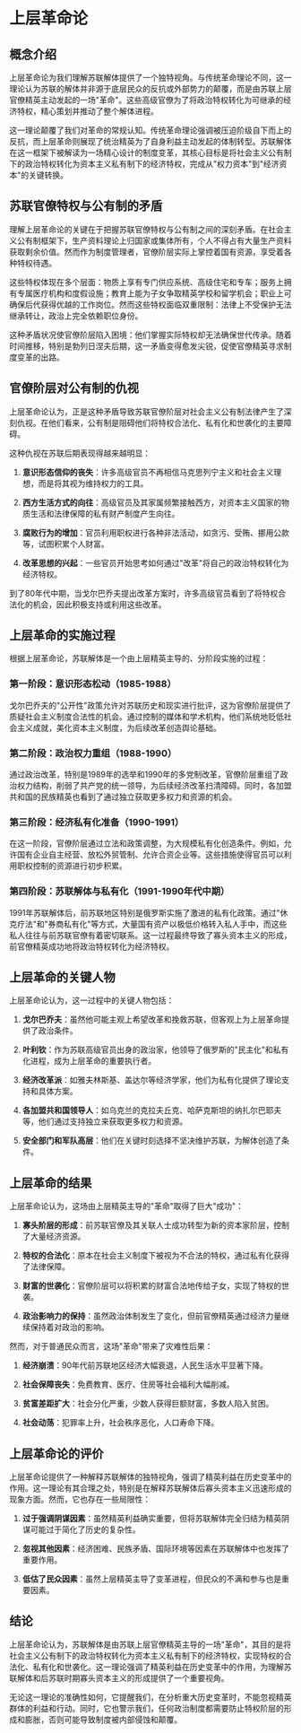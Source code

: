 # 上层革命论

## 概念介绍

上层革命论为我们理解苏联解体提供了一个独特视角。与传统革命理论不同，这一理论认为苏联的解体并非源于底层民众的反抗或外部势力的颠覆，而是由苏联上层官僚精英主动发起的一场"革命"。这些高级官僚为了将政治特权转化为可继承的经济特权，精心策划并推动了整个解体进程。

这一理论颠覆了我们对革命的常规认知。传统革命理论强调被压迫阶级自下而上的反抗，而上层革命则展现了统治精英为了自身利益主动发起的体制转型。苏联解体在这一框架下被解读为一场精心设计的制度变革，其核心目标是将社会主义公有制下的政治特权转化为资本主义私有制下的经济特权，完成从"权力资本"到"经济资本"的关键转换。

## 苏联官僚特权与公有制的矛盾

理解上层革命论的关键在于把握苏联官僚特权与公有制之间的深刻矛盾。在社会主义公有制框架下，生产资料理论上归国家或集体所有，个人不得占有大量生产资料获取剩余价值。然而作为制度管理者，官僚阶层实际上掌控着国有资源，享受着各种特权待遇。

这些特权体现在多个层面：物质上享有专门供应系统、高级住宅和专车；服务上拥有专属医疗机构和度假设施；教育上能为子女争取精英学校和留学机会；职业上可确保后代获得优越的工作岗位。然而这些特权面临双重限制：法律上不受保护无法继承转让，政治上完全依赖职位身份。

这种矛盾状况使官僚阶层陷入困境：他们掌握实际特权却无法确保世代传承。随着时间推移，特别是勃列日涅夫后期，这一矛盾变得愈发尖锐，促使官僚精英寻求制度变革的出路。

## 官僚阶层对公有制的仇视

上层革命论认为，正是这种矛盾导致苏联官僚阶层对社会主义公有制法律产生了深刻仇视。在他们看来，公有制是阻碍他们将特权合法化、私有化和世袭化的主要障碍。

这种仇视在苏联后期表现得越来越明显：

1. **意识形态信仰的丧失**：许多高级官员不再相信马克思列宁主义和社会主义理想，而是将其视为维持权力的工具。

2. **西方生活方式的向往**：高级官员及其家属频繁接触西方，对资本主义国家的物质生活和法律保障的私有财产制度产生向往。

3. **腐败行为的增加**：官员利用职权进行各种非法活动，如贪污、受贿、挪用公款等，试图积累个人财富。

4. **改革思想的兴起**：一些官员开始思考如何通过"改革"将自己的政治特权转化为经济特权。

到了80年代中期，当戈尔巴乔夫提出改革方案时，许多高级官员看到了将特权合法化的机会，因此积极支持或利用这些改革。

## 上层革命的实施过程

根据上层革命论，苏联解体是一个由上层精英主导的、分阶段实施的过程：

### 第一阶段：意识形态松动（1985-1988）

戈尔巴乔夫的"公开性"政策允许对苏联历史和现实进行批评，这为官僚阶层提供了质疑社会主义制度合法性的机会。通过控制的媒体和学术机构，他们系统地贬低社会主义成就，美化资本主义制度，为后续改革创造舆论基础。

### 第二阶段：政治权力重组（1988-1990）

通过政治改革，特别是1989年的选举和1990年的多党制改革，官僚阶层重组了政治权力结构，削弱了共产党的统一领导，为后续经济改革扫清障碍。同时，各加盟共和国的民族精英也看到了通过独立获取更多权力和资源的机会。

### 第三阶段：经济私有化准备（1990-1991）

在这一阶段，官僚阶层通过立法和政策调整，为大规模私有化创造条件。例如，允许国有企业自主经营、放松外贸管制、允许合资企业等。这些措施使得官员可以利用职权控制的资源进行初步积累。

### 第四阶段：苏联解体与私有化（1991-1990年代中期）

1991年苏联解体后，前苏联地区特别是俄罗斯实施了激进的私有化政策。通过"休克疗法"和"券商私有化"等方式，大量国有资产以极低价格转入私人手中，而这些私人往往与前苏联官僚有着密切联系。这一过程最终导致了寡头资本主义的形成，前官僚精英成功地将政治特权转化为经济特权。

## 上层革命的关键人物

上层革命论认为，这一过程中的关键人物包括：

1. **戈尔巴乔夫**：虽然他可能主观上希望改革和挽救苏联，但客观上为上层革命提供了政治条件。

2. **叶利钦**：作为苏联高级官员出身的政治家，他领导了俄罗斯的"民主化"和私有化进程，成为上层革命的重要执行者。

3. **经济改革派**：如雅夫林斯基、盖达尔等经济学家，他们为私有化提供了理论支持和具体方案。

4. **各加盟共和国领导人**：如乌克兰的克拉夫丘克、哈萨克斯坦的纳扎尔巴耶夫等，他们通过支持独立来获取更多权力和资源。

5. **安全部门和军队高层**：他们在关键时刻选择不坚决维护苏联，为解体创造了条件。

## 上层革命的结果

上层革命论认为，这场由上层精英主导的"革命"取得了巨大"成功"：

1. **寡头阶层的形成**：前苏联官僚及其关联人士成功转型为新的资本家阶层，控制了大量经济资源。

2. **特权的合法化**：原本在社会主义制度下被视为不合法的特权，通过私有化获得了法律保障。

3. **财富的世袭化**：官僚阶层可以将积累的财富合法地传给子女，实现了特权的世袭。

4. **政治影响力的保持**：虽然政治体制发生了变化，但前官僚精英通过经济力量继续保持着对政治的影响。

然而，对于普通民众而言，这场"革命"带来了灾难性后果：

1. **经济崩溃**：90年代前苏联地区经济大幅衰退，人民生活水平显著下降。

2. **社会保障丧失**：免费教育、医疗、住房等社会福利大幅削减。

3. **贫富差距扩大**：社会分化严重，少数人获得巨额财富，多数人陷入贫困。

4. **社会动荡**：犯罪率上升，社会秩序恶化，人口寿命下降。

## 上层革命论的评价

上层革命论提供了一种解释苏联解体的独特视角，强调了精英利益在历史变革中的作用。这一理论有其合理之处，特别是在解释苏联解体后寡头资本主义迅速形成的现象方面。然而，它也存在一些局限性：

1. **过于强调阴谋因素**：虽然精英利益确实重要，但将苏联解体完全归结为精英阴谋可能过于简化了历史的复杂性。

2. **忽视其他因素**：经济困难、民族矛盾、国际环境等因素在苏联解体中也发挥了重要作用。

3. **低估了民众因素**：虽然上层精英主导了变革进程，但民众的不满和参与也是重要因素。

## 结论

上层革命论认为，苏联解体是由苏联上层官僚精英主导的一场"革命"，其目的是将社会主义公有制下的政治特权转化为资本主义私有制下的经济特权，实现特权的合法化、私有化和世袭化。这一理论强调了精英利益在历史变革中的作用，为理解苏联解体和后苏联时期寡头资本主义的形成提供了一个重要视角。

无论这一理论的准确性如何，它提醒我们，在分析重大历史变革时，不能忽视精英群体的利益和行动。同时，它也警示我们，任何政治制度都需要防止特权阶层的形成和膨胀，否则可能导致制度被内部侵蚀和颠覆。